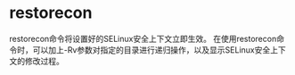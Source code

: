 # restorecon

restorecon命令将设置好的SELinux安全上下文立即生效。
在使用restorecon命令时，可以加上-Rv参数对指定的目录进行递归操作，以及显示SELinux安全上下文的修改过程。

